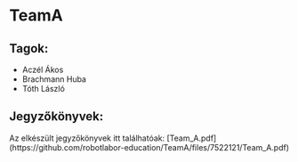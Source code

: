 # TeamA

<h2>Tagok:</h2>
<ul>
<li>Aczél Ákos</li>
<li>Brachmann Huba</li>
<li>Tóth László</li>
</ul>


<h2>Jegyzőkönyvek:</h2>
Az elkészült jegyzőkönyvek itt találhatóak:
[Team_A.pdf](https://github.com/robotlabor-education/TeamA/files/7522121/Team_A.pdf)
